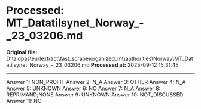 # Processed: MT_Datatilsynet_Norway_-_23_03206.md

**Original file:** D:\aidpas\eurlextract\fast_scrape\organized_mt\authorities\Norway\MT_Datatilsynet_Norway_-_23_03206.md
**Processed at:** 2025-09-12 15:31:45

---

Answer 1: NON_PROFIT
Answer 2: N_A
Answer 3: OTHER
Answer 4: N_A
Answer 5: UNKNOWN
Answer 6: NO
Answer 7: N_A
Answer 8: REPRIMAND;NONE
Answer 9: UNKNOWN
Answer 10: NOT_DISCUSSED
Answer 11: NO